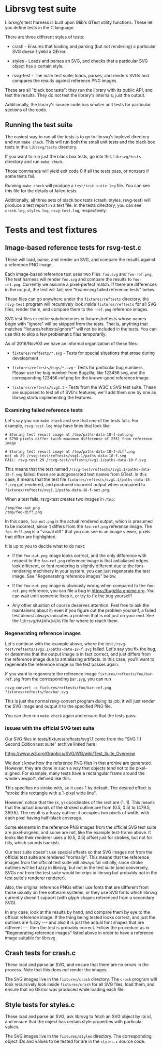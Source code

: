 Librsvg test suite
==================

Librsvg's test harness is built upon Glib's GTest utility functions.
These let you define tests in the C language.

There are three different styles of tests:

* crash - Ensures that loading and parsing (but not rendering) a
  particular SVG doesn't yield a GError.

* styles - Loads and parses an SVG, and checks that a particular SVG
  object has a certain style.

* rsvg-test - The main test suite; loads, parses, and renders SVGs and
  compares the results against reference PNG images.

These are all "black box tests": they run the library with its public
API, and test the results.  They do not test the library's internals;
just the output.

Additionally, the library's source code has smaller unit tests for
particular sections of the code.


Running the test suite
----------------------

The easiest way to run all the tests is to go to librsvg's toplevel
directory and run `make check`.  This will run both the small unit
tests and the black box tests in this `librsvg/tests` directory.

If you want to run just the black box tests, go into this
`librsvg/tests` directory and run `make check`.

Those commands will yield exit code 0 if all the tests pass, or
nonzero if some tests fail.

Running `make check` will produce a `test/test-suite.log` file.  You can
see this file for the details of failed tests.

Additionally, all three sets of black box tests (crash, styles,
rsvg-test) will produce a test report in a text file.  In the tests
directory, you can see `crash.log`, `styles.log`, `rsvg-test.log`,
respectively.


# Tests and test fixtures

## Image-based reference tests for rsvg-test.c

These will load, parse, and render an SVG, and compare the results
against a reference PNG image.

Each image-based reference test uses two files: `foo.svg` and
`foo-ref.png`.  The test harness will render `foo.svg` and compare the
results to `foo-ref.png`.  Currently we assume a pixel-perfect match.
If there are differences in the output, the test will fail; see
"Examining failed reference tests" below.

These files can go anywhere under the `fixtures/reftests`
directory; the `rsvg-test` program will recursively look inside
`fixtures/reftests` for all SVG files, render them, and compare them to
the `-ref.png` reference images.

SVG test files or entire subdirectories in fixtures/reftests whose
names begin with "ignore" will be skipped from the tests.  That is,
anything that matches "fixtures/reftests/ignore*" will not be included
in the tests.  You can use this to skip a few problematic files
temporarily.

As of 2016/Nov/03 we have an informal organization of these files:

* `fixtures/reftests/*.svg` - Tests for special situations
  that arose during development.

* `fixtures/reftests/bugs/*.svg` - Tests for particular bug numbers.
  Please use the bug number from Bugzilla, like 123456.svg, and the
  corresponding 123456-ref.png for the known-good reference image.

* `fixtures/reftests/svg1.1` - Tests from the W3C's SVG test suite.
  These are supposed to test all of SVG's features; we'll add them one
  by one as librsvg starts implementing the features.

### Examining failed reference tests

Let's say you run `make check` and see that one of the tests fails.
For example, `rsvg-test.log` may have lines that look like

```
# Storing test result image at /tmp/paths-data-18-f-out.png
# 6798 pixels differ (with maximum difference of 255) from reference image

# Storing test result image at /tmp/paths-data-18-f-diff.png
not ok 29 /rsvg-test/reftests/svg1.1/paths-data-18-f.svg
FAIL: rsvg-test 29 /rsvg-test/reftests/svg1.1/paths-data-18-f.svg
```

This means that the test named
`/rsvg-test/reftests/svg1.1/paths-data-18-f.svg` failed:  those are
autogenerated test names from GTest.  In this case, it means that the
test file `fixtures/reftests/svg1.1/paths-data-18-f.svg` got rendered,
and produced incorrect output when compared to
`fixtures/reftests/svg1.1/paths-data-18-f-out.png`.

When a test fails, rsvg-test creates two images in `/tmp`:

```
/tmp/foo-out.png
/tmp/foo-diff.png
```

In this case, `foo-out.png` is the actual rendered output, which is presumed to
be incorrect, since it differs from the `foo-ref.png` reference image.
The `foo-diff.png` is a "visual diff" that you can see in an image
viewer; pixels that differ are highlighted.

It is up to you to decide what to do next:

* If the `foo-out.png` image looks correct, and the only difference
  with respect to the `foo-ref.png` reference image is that
  antialiased edges look different, or font rendering is slightly
  different due to the font-rendering machinery in your system, you
  can just regenerate the test image.  See "Regenerating reference
  images" below.

* If the `foo-out.png` image is obviously wrong when compared to the
  `foo-ref.png` reference, you can file a bug in
  https://bugzilla.gnome.org.  You can wait until someone fixes it, or
  try to fix the bug yourself!

* Any other situation of course deserves attention.  Feel free to ask
  the maintainers about it; even if you figure out the problem
  yourself, a failed test almost always indicates a problem that is
  not just on your end.  See the `librsvg/MAINTAINERS` file for where
  to reach them.


### Regenerating reference images

Let's continue with the example above, where the test
`/rsvg-test/reftests/svg1.1/paths-data-18-f.svg` failed.  Let's say you
fix the bug, or determine that the output image is in fact correct,
and just differs from the reference image due to antialiasing
artifacts.  In this case, you'll want to regenerate the reference
image so the test passes again.

If you want to regenerate the reference image
`fixtures/reftests/foo/bar-ref.png` from the corresponding `bar.svg`, you can run

```
rsvg-convert -o fixtures/reftests/foo/bar-ref.png fixtures/reftests/foo/bar.svg
```

This is just the normal rsvg-convert program doing its job; it will
just render the SVG image and output it to the specified PNG file.

You can then run `make check` again and ensure that the tests pass.


### Issues with the official SVG test suite

Our SVG files in tests/fixtures/reftests/svg1.1 come from the "SVG 1.1
Second Edition test suite" archive linked here:

https://www.w3.org/Graphics/SVG/WG/wiki/Test_Suite_Overview

We don't know how the reference PNG files in that archive are
generated.  However, they are done in such a way that objects tend not
to be pixel-aligned.  For example, many tests have a rectangular frame
around the whole viewport, defined like this:

  <rect id="test-frame" x="1" y="1" width="478" height="358" fill="none" stroke="#000000"/>

This specifies no stroke with, so it uses 1 by default.  The desired
effect is "stroke this rectangle with a 1-pixel wide line".

However, notice that the (x, y) coordinates of the rect are (1, 1).
This means that the actual bounds of the stroked outline are from
(0.5, 0.5) to (479.5, 359.5).  The result is a fuzzy outline: it
occupies two pixels of width, with each pixel having half-black
coverage.

Some elements in the reference PNG images from the official SVG test
suite are pixel-aligned, and some are not, like the example test-frame
above.  It looks like their renderer uses a (0.5, 0.5) offset just for
strokes, but not for fills, which sounds hackish.

Our test suite doesn't use special offsets so that SVG images not from
the official test suite are rendered "normally".  This means that the
reference images from the official test suite will always fail
initially, since stroke outlines will be fuzzy in librsvg, but not in
the test suite (and conversely, SVGs *not* from the test suite would
be crips in librsvg but probably not in the test suite's renderer
renderer).

Also, the original reference PNGs either use fonts that are different
from those usually on free software systems, or they use SVG fonts
which librsvg currently doesn't support (with glyph shapes referenced
from a secondary SVG).

In any case, look at the results by hand, and compare them by eye to
the official reference image.  If the thing being tested looks
correct, and just the outlines are fuzzy --- and also it is just the
actual font shapes that are different --- then the test is probably
correct.  Follow the procedure as in "Regenerating reference images"
listed above in order to have a reference image suitable for librsvg.


## Crash tests for crash.c

These load and parse an SVG, and ensure that there are no errors in
the process.  Note that this does *not* render the images.

The SVG images live in the `fixtures/crash` directory.  The `crash`
program will look recursively look inside `fixtures/crash` for all SVG
files, load them, and ensure that no GError was produced while loading
each file.


## Style tests for styles.c

These load and parse an SVG, ask librsvg to fetch an SVG object by its
id, and ensure that the object has certain style properties with
particular values.

The SVG images live in the `fixtures/styles` directory.  The
corresponding object IDs and values to be tested for are in the
`styles.c` source code.
